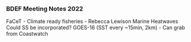 ### BDEF Meeting Notes 2022

FaCeT - Climate ready fisheries - Rebecca Lewison
Marine Heatwaves
Could SS be incorporated?
GOES-16 (SST every ~15min, 2km) - Can grab from Coastwatch

